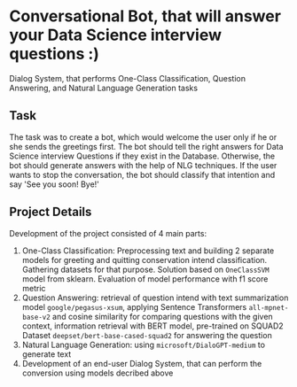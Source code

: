 # Conversational Bot, that will answer your Data Science interview questions :)
Dialog System, that performs One-Class Classification, Question Answering, and Natural Language Generation tasks

## Task
The task was to create a bot, which would welcome the user only if he or she sends the greetings first. The bot should tell the right answers for Data Science interview Questions if they exist in the Database. Otherwise, the bot should generate answers with the help of NLG techniques. If the user wants to stop the conversation, the bot should classify that intention and say 'See you soon! Bye!'

## Project Details
 Development of the project consisted of 4 main parts:
  1) One-Class Classification: Preprocessing text and building 2 separate models for greeting and quitting conservation intend classification. Gathering datasets for that purpose. Solution based on `OneClassSVM` model from sklearn. Evaluation of model performance with f1 score metric
  2) Question Answering: retrieval of question intend with text summarization model `google/pegasus-xsum`, applying Sentence Transformers `all-mpnet-base-v2` and cosine similarity for comparing questions with the given context, information retrieval with BERT model, pre-trained on SQUAD2 Dataset `deepset/bert-base-cased-squad2` for answering the question
  3) Natural Language Generation: using `microsoft/DialoGPT-medium` to generate text
  4) Development of an end-user Dialog System, that can perform the conversion using models decribed above
